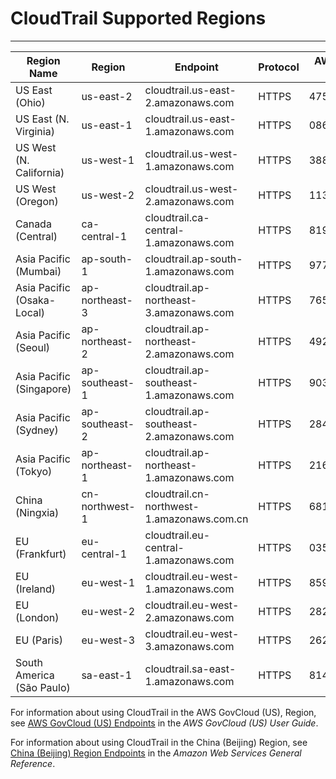 # CloudTrail Supported Regions<a name="cloudtrail-supported-regions"></a>


****  

| Region Name | Region | Endpoint | Protocol | AWS Account ID | Support Date | 
| --- | --- | --- | --- | --- | --- | 
| US East \(Ohio\) | us\-east\-2 | cloudtrail\.us\-east\-2\.amazonaws\.com | HTTPS | 475085895292 | 10/17/2016 | 
| US East \(N\. Virginia\) | us\-east\-1 | cloudtrail\.us\-east\-1\.amazonaws\.com | HTTPS | 086441151436 | 11/13/2013 | 
| US West \(N\. California\) | us\-west\-1 | cloudtrail\.us\-west\-1\.amazonaws\.com | HTTPS | 388731089494 | 05/13/2014 | 
| US West \(Oregon\) | us\-west\-2 | cloudtrail\.us\-west\-2\.amazonaws\.com | HTTPS | 113285607260 | 11/13/2013 | 
| Canada \(Central\) | ca\-central\-1 | cloudtrail\.ca\-central\-1\.amazonaws\.com | HTTPS | 819402241893 | 12/08/2016 | 
| Asia Pacific \(Mumbai\) | ap\-south\-1 | cloudtrail\.ap\-south\-1\.amazonaws\.com | HTTPS | 977081816279 | 06/27/2016 | 
| Asia Pacific \(Osaka\-Local\) | ap\-northeast\-3 | cloudtrail\.ap\-northeast\-3\.amazonaws\.com | HTTPS | 765225791966 | 02/12/2018 | 
| Asia Pacific \(Seoul\) | ap\-northeast\-2 | cloudtrail\.ap\-northeast\-2\.amazonaws\.com | HTTPS | 492519147666 | 01/06/2016 | 
| Asia Pacific \(Singapore\) | ap\-southeast\-1 | cloudtrail\.ap\-southeast\-1\.amazonaws\.com | HTTPS | 903692715234  | 06/30/2014 | 
| Asia Pacific \(Sydney\) | ap\-southeast\-2 | cloudtrail\.ap\-southeast\-2\.amazonaws\.com | HTTPS | 284668455005 | 05/13/2014 | 
| Asia Pacific \(Tokyo\) | ap\-northeast\-1 | cloudtrail\.ap\-northeast\-1\.amazonaws\.com | HTTPS | 216624486486 | 06/30/2014 | 
| China \(Ningxia\) | cn\-northwest\-1 | cloudtrail\.cn\-northwest\-1\.amazonaws\.com\.cn | HTTPS | 681348832753  | 12/11/2017 | 
| EU \(Frankfurt\) | eu\-central\-1 | cloudtrail\.eu\-central\-1\.amazonaws\.com | HTTPS | 035351147821 | 10/23/2014 | 
| EU \(Ireland\) | eu\-west\-1 | cloudtrail\.eu\-west\-1\.amazonaws\.com | HTTPS | 859597730677 | 05/13/2014 | 
| EU \(London\) | eu\-west\-2 | cloudtrail\.eu\-west\-2\.amazonaws\.com | HTTPS | 282025262664 | 12/13/2016 | 
| EU \(Paris\) | eu\-west\-3 | cloudtrail\.eu\-west\-3\.amazonaws\.com | HTTPS | 262312530599  | 12/18/2017 | 
| South America \(São Paulo\) | sa\-east\-1 | cloudtrail\.sa\-east\-1\.amazonaws\.com | HTTPS | 814480443879 | 06/30/2014 | 

For information about using CloudTrail in the AWS GovCloud \(US\), Region, see [AWS GovCloud \(US\) Endpoints](http://docs.aws.amazon.com/govcloud-us/latest/UserGuide/using-govcloud-endpoints.html) in the *AWS GovCloud \(US\) User Guide*\. 

For information about using CloudTrail in the China \(Beijing\) Region, see [China \(Beijing\) Region Endpoints](http://docs.amazonaws.cn/en_us/general/latest/gr/rande.html#cnnorth_region) in the *Amazon Web Services General Reference*\.
